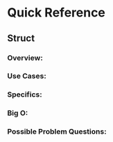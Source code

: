 # Quick Reference

## Struct

### Overview:



### Use Cases:



### Specifics:



### Big O:



### Possible Problem Questions:


